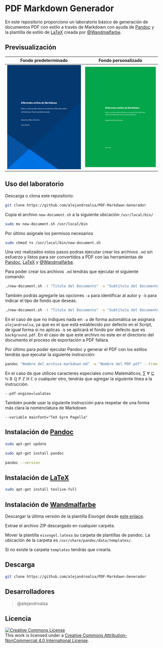 # PDF Markdown Generador

En este repositorio proporciono un laboratorio básico de generación de documentos PDF con estilo a través de Markdown con ayuda de [Pandoc](https://pandoc.org/) y la plantilla de estilo de [LaTeX](https://es.overleaf.com/) creada por [@Wandmalfarbe](https://github.com/Wandmalfarbe/pandoc-latex-template).

## Previsualización

| Fondo predeterminado  | Fondo personalizado |
| :-------------------: | :-----------------: |
| [![Fondo predeterminado](/img/Fondo_predeterminado.png)](Ejemplo%20fondo%20predeterminado.pdf) | [![Fondo personalizado](/img/Fondo_personalizado.png)](Ejemplo%20fondo%20personalizado.pdf) |


## Uso del laboratorio

Descarga o clona este repositorio:

```bash
git clone https://github.com/alejandroalsa/PDF-Markdawn-Generador
```

Copia el archivo `new-document.sh` a la siguiente ubicación `/usr/local/bin/`

```bash
sudo mv new-document.sh /usr/local/bin
```

Por último asígnale los permisos necesarios

```bash
sudo chmod +x /usr/local/bin/new-document.sh
```

Una vez realizados estos pasos podras ejecutar crear los archivos `.md` sin esfuerzo y listos para ser convertidos a PDF con las herramientas de [Pandoc](https://pandoc.org/), [LaTeX](https://es.overleaf.com/) y [@Wandmalfarbe](https://github.com/Wandmalfarbe/pandoc-latex-template).

Para poder crear los archivos `.md` tendrás que ejecutar el siguiente comando:

```bash
./new-document.sh -t "Titulo del Documento" -s "Subtítulo del Documento"
```

También podrás agregarle las opciones `-a` para identificar al autor y `-b` para indicar el tipo de fondo que deseas.

```bash
./new-document.sh -t "Titulo del Documento" -s "Subtítulo del Documento" -a "alejandroalsa" -b "22272E"
```

En el caso de que no indiques nada en `-a` de forma automática se asignara `alejandroalsa`, ya que es el que está establecido por defecto en el Script, de igual forma si no aplicas `-b` se aplicará el fondo por defecto que es `background.pdf`. En el caso de que este archivo no este en el directorio del documento el proceso de exportación a PDF fallara.

Por último para poder ejecutar Pandoc y generar el PDF con los estilos tendrás que ejecutar la siguiente instrucción:

```bash
pandoc "Nombre del archivo markdown.md" -o "Nombre del PDF.pdf" --from markdown --template "eisvogel" --listings
```

En el caso de que utilices caracteres especiales como Matemáticos, ∑ ∀ ⊑ ℕ ℝ ℚ ℙ ℤ ℍ ℂ o cualquier otro, tendrás que agregar la siguiente línea a la instrucción.

```
--pdf-engine=lualatex
```

También puede usar la siguiente instrucción para respetar de una forma más clara la nomenclatura de Markdown

```
--variable mainfont="TeX Gyre Pagella"
```

## Instalación de [Pandoc](https://pandoc.org/)

```bash
sudo apt-get update
```
```bash
sudo apt-get install pandoc
```
```bash
pandoc --version
```

## Instalación de [LaTeX](https://pandoc.org/)

```bash
sudo apt-get install texlive-full
```

## Instalación de [Wandmalfarbe](https://pandoc.org/)

Descargar la última versión de la plantilla Eisvogel desde [este enlace](https://github.com/Wandmalfarbe/pandoc-latex-template/releases).

Extrae el archivo ZIP descargado en cualquier carpeta.

Mover la plantilla `eisvogel.latexa` su carpeta de plantillas de pandoc. La ubicación de la carpeta es `/usr/share/pandoc/data/templates/`.

Si no existe la carpeta `templates` tendrás que crearla.

## Descarga

```bash
git clone https://github.com/alejandroalsa/PDF-Markdawn-Generador
```

## Desarrolladores

> @alejandroalsa

## Licencia

<a rel="license" href="http://creativecommons.org/licenses/by-nc/4.0/"><img alt="Creative Commons License" style="border-width:0" src="https://i.creativecommons.org/l/by-nc/4.0/88x31.png"/></a><br />This work is licensed under a <a rel="license" href="http://creativecommons.org/licenses/by-nc/4.0/">Creative Commons Attribution-NonCommercial 4.0 International License</a>.

